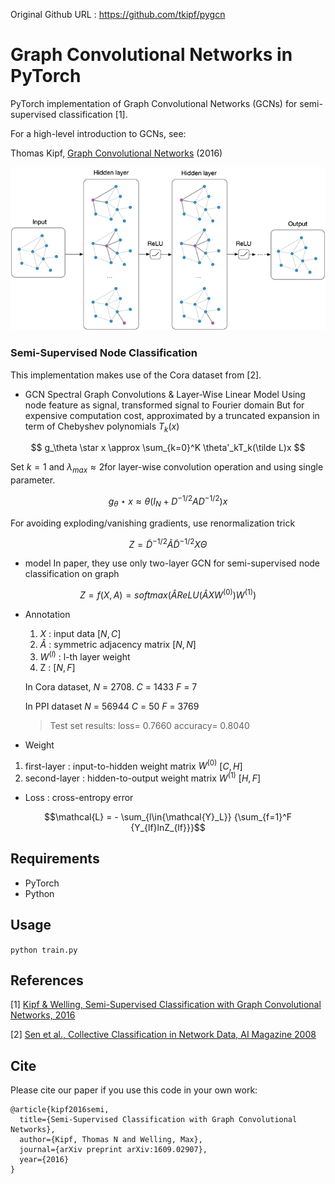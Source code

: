 Original Github URL : https://github.com/tkipf/pygcn

Graph Convolutional Networks in PyTorch
====

PyTorch implementation of Graph Convolutional Networks (GCNs) for semi-supervised classification [1].

For a high-level introduction to GCNs, see:

Thomas Kipf, [Graph Convolutional Networks](http://tkipf.github.io/graph-convolutional-networks/) (2016)

![Graph Convolutional Networks](figure.png)

### Semi-Supervised Node Classification

This implementation makes use of the Cora dataset from [2].

- GCN
  Spectral Graph Convolutions & Layer-Wise Linear Model
  Using node feature as signal, transformed signal to Fourier domain
  But for expensive computation cost, approximated by a truncated expansion in term of Chebyshev polynomials $T_k(x)$  

$$ g_\theta \star x \approx \sum_{k=0}^K \theta'_kT_k(\tilde L)x $$  

  Set $k = 1$ and $\lambda_{max} \approx 2$for layer-wise convolution operation and using single parameter.  

$$ g_\theta \star x \approx \theta (I_N + D^{-1/2}AD^{-1/2})x $$  

  For avoiding exploding/vanishing gradients, use renormalization trick  

$$ Z = \tilde{D}^{-1/2}\tilde{A}\tilde{D}^{-1/2}X\Theta$$  

- model
In paper, they use only two-layer GCN for semi-supervised node classification on graph

$$ Z = f(X, A) = softmax(\hat A ReLU(\hat AXW^{(0)})W^{(1)}) $$

- Annotation
  1) $X$ : input data $[N, C]$
  2) $\hat{A}$ : symmetric adjacency matrix $[N, N]$
  3) $W^{(l)}$ : l-th layer weight  
  4) Z : $[N, F]$

  In Cora dataset, 
  $N$ = 2708. $C$ = 1433
  $F$ = 7

  In PPI dataset
  $N$ = 56944 $C$ = 50
  $F$ = 3769

  > Test set results: loss= 0.7660 accuracy= 0.8040  

- Weight
1) first-layer : input-to-hidden weight matrix
  $W^{(0)}$  $[C, H]$
2) second-layer : hidden-to-output weight matrix
  $W^{(1)}$ $[H, F]$
- Loss : cross-entropy error  

$$\mathcal{L} = - \sum_{l\in{\mathcal{Y}_L}} {\sum_{f=1}^F {Y_{lf}lnZ_{lf}}}$$  

## Requirements

  * PyTorch
  * Python

## Usage

```python train.py```

## References

[1] [Kipf & Welling, Semi-Supervised Classification with Graph Convolutional Networks, 2016](https://arxiv.org/abs/1609.02907)

[2] [Sen et al., Collective Classification in Network Data, AI Magazine 2008](http://linqs.cs.umd.edu/projects/projects/lbc/)

## Cite

Please cite our paper if you use this code in your own work:

```
@article{kipf2016semi,
  title={Semi-Supervised Classification with Graph Convolutional Networks},
  author={Kipf, Thomas N and Welling, Max},
  journal={arXiv preprint arXiv:1609.02907},
  year={2016}
}
```
